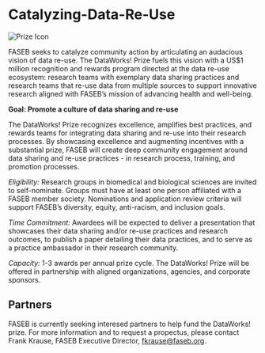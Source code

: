 # Catalyzing-Data-Re-Use

![Prize Icon](https://user-images.githubusercontent.com/90872869/133942159-03fc1d2e-a386-4d18-9fea-ba643fc6a1e6.png "FASEB DataWorks! Challenge Prize Icon")

FASEB seeks to catalyze community action by articulating an audacious vision of data re-use.  The DataWorks! Prize fuels this vision with a US$1 million recognition and rewards program directed at the data re-use ecosystem: research teams with exemplary data sharing practices and research teams that re-use data from multiple sources to support innovative research aligned with FASEB’s mission of advancing health and well-being.

**Goal:  Promote a culture of data sharing and re-use**

The DataWorks! Prize recognizes excellence, amplifies best practices, and rewards teams for integrating data sharing and re-use into their research processes.  By showcasing excellence and augmenting incentives with a substantial prize, FASEB will create deep community engagement around  data sharing and re-use practices - in research process, training, and promotion processes. 

*Eligibility:* Research groups in biomedical and biological sciences are invited to self-nominate. Groups must have at least one person affiliated with a FASEB member society. Nominations and application review criteria will support FASEB’s diversity, equity, anti-racism, and inclusion goals.  

*Time Commitment:*  Awardees will be expected to deliver a presentation that showcases their data sharing and/or re-use practices and research outcomes, to publish a paper detailing their data practices, and to serve as a practice ambassador in their research community. 

*Capacity:*  1-3 awards per annual prize cycle. The DataWorks! Prize will be offered in partnership with aligned organizations, agencies, and corporate sponsors. 

## Partners

FASEB is currently seeking interesed partners to help fund the DataWorks! prize.  For more information and to request a propectus, please contact Frank Krause, FASEB Executive Director, fkrause@faseb.org. 
